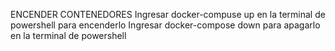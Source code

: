 ENCENDER CONTENEDORES
Ingresar docker-compuse up en la terminal de powershell para encenderlo
Ingresar docker-compose down para apagarlo en la terminal de powershell